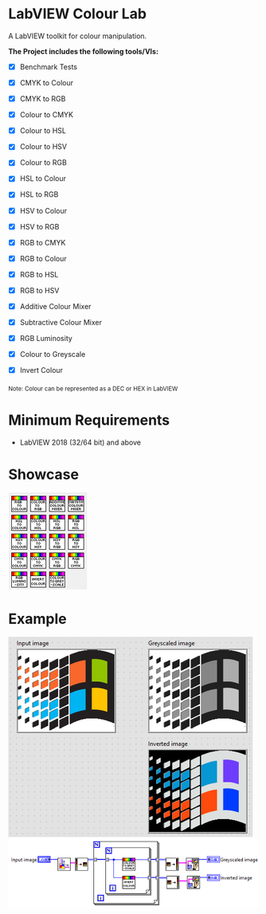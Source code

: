 # LabVIEW Colour Lab
A LabVIEW toolkit for colour manipulation.

**The Project includes the following tools/VIs:**

- [x] Benchmark Tests
- [x] CMYK to Colour
- [x] CMYK to RGB
- [x] Colour to CMYK
- [x] Colour to HSL
- [x] Colour to HSV
- [x] Colour to RGB
- [x] HSL to Colour
- [x] HSL to RGB
- [x] HSV to Colour
- [x] HSV to RGB
- [x] RGB to CMYK
- [x] RGB to Colour
- [x] RGB to HSL
- [x] RGB to HSV
- [x] Additive Colour Mixer
- [x] Subtractive Colour Mixer
- [x] RGB Luminosity
- [x] Colour to Greyscale
- [x] Invert Colour


<sub>Note: Colour can be represented as a DEC or HEX in LabVIEW</sub>

# Minimum Requirements
* LabVIEW 2018 (32/64 bit) and above


# Showcase
![showcase](./assets/images/showcase.png)

# Example

![colour manipulation](./assets/images/image-colour-manipulation.fp.png)
![colour manipulation](./assets/images/image-colour-manipulation.bd.png)